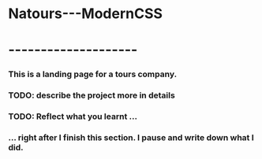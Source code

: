 # Natours---ModernCSS

# --------------------

### This is a landing page for a tours company.

### TODO: describe the project more in details

### TODO: Reflect what you learnt ...

### ... right after I finish this section. I pause and write down what I did.
